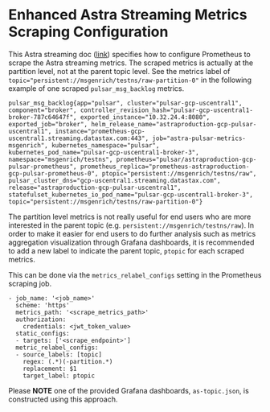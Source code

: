 # Enhanced Astra Streaming Metrics Scraping Configuration

This Astra streaming doc ([link](https://docs.datastax.com/en/streaming/astra-streaming/operations/astream-scrape-metrics.html#get-configuration-file-from-astra-streaming)) specifies how to configure Prometheus to scrape the Astra streaming metrics. The scraped metrics is actually at the partition level, not at the parent topic level. See the metrics label of `topic="persistent://msgenrich/testns/raw-partition-0"` in the following example of one scraped `pulsar_msg_backlog` metrics.
```
pulsar_msg_backlog{app="pulsar", cluster="pulsar-gcp-uscentral1", component="broker", controller_revision_hash="pulsar-gcp-uscentral1-broker-787c64647f", exported_instance="10.32.24.4:8080", exported_job="broker", helm_release_name="astraproduction-gcp-pulsar-uscentral1", instance="prometheus-gcp-uscentral1.streaming.datastax.com:443", job="astra-pulsar-metrics-msgenrich", kubernetes_namespace="pulsar", kubernetes_pod_name="pulsar-gcp-uscentral1-broker-3", namespace="msgenrich/testns", prometheus="pulsar/astraproduction-gcp-pulsar-prometheus", prometheus_replica="prometheus-astraproduction-gcp-pulsar-prometheus-0", ptopic="persistent://msgenrich/testns/raw", pulsar_cluster_dns="gcp-uscentral1.streaming.datastax.com", release="astraproduction-gcp-pulsar-uscentral1", statefulset_kubernetes_io_pod_name="pulsar-gcp-uscentral1-broker-3", topic="persistent://msgenrich/testns/raw-partition-0"}
```

The partition level metrics is not really useful for end users who are more interested in the parent topic (e.g. `persistent://msgenrich/testns/raw`). In order to make it easier for end users to do further analysis such as metrics aggregation visualization through Grafana dashboards, it is recommended to add a new label to indicate the parent topic, `ptopic` for each scraped metrics. 

This can be done via the `metrics_relabel_configs` setting in the Prometheus scraping job.
```
- job_name: '<job_name>'
  scheme: 'https'
  metrics_path: '<scrape_metrics_path>'
  authorization:
    credentials: <jwt_token_value>
  static_configs:
  - targets: ['<scrape_endpoint>']
  metric_relabel_configs:
  - source_labels: [topic]
    regex: (.*)(-partition.*)
    replacement: $1
    target_label: ptopic
```

Please **NOTE** one of the provided Grafana dashboards, `as-topic.json`, is constructed using this approach.